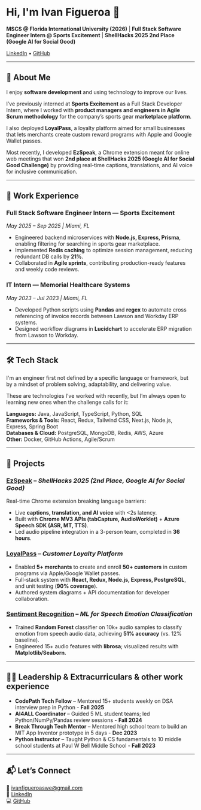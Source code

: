 # Hi, I'm Ivan Figueroa 👋  

**MSCS @ Florida International University (2026)** | **Full Stack Software Engineer Intern @ Sports Excitement** | **ShellHacks 2025 2nd Place (Google AI for Social Good)**  

[LinkedIn](https://linkedin.com/in/IvanFigueroa1) • [GitHub](https://github.com/Ivan-codes99)  

---

## 🚀 About Me  
I enjoy **software development** and using technology to improve our lives.  

I’ve previously interned at **Sports Excitement** as a Full Stack Developer Intern, where I worked with **product managers and engineers in Agile Scrum methodology** for the company’s sports gear **marketplace platform**.  

I also deployed **LoyalPass**, a loyalty platform aimed for small businesses that lets merchants create custom reward programs with Apple and Google Wallet passes. 

Most recently, I developed **EzSpeak**, a Chrome extension meant for online web meetings that won **2nd place at ShellHacks 2025 (Google AI for Social Good Challenge)** by providing real-time captions, translations, and AI voice for inclusive communication.  

---

## 💼 Work Experience  

### **Full Stack Software Engineer Intern — Sports Excitement**  
*May 2025 – Sep 2025 | Miami, FL*  
- Engineered backend microservices with **Node.js, Express, Prisma**, enabling filtering for searching in sports gear marketplace.  
- Implemented **Redis caching** to optimize session management, reducing redundant DB calls by **21%**.  
- Collaborated in **Agile sprints**, contributing production-ready features and weekly code reviews.  

### **IT Intern — Memorial Healthcare Systems**  
*May 2023 – Jul 2023 | Miami, FL*  
- Developed Python scripts using **Pandas** and **regex** to automate cross referencing of invoice records between Lawson and Workday ERP systems.  
- Designed workflow diagrams in **Lucidchart** to accelerate ERP migration from Lawson to Workday. 

---

## 🛠️ Tech Stack  
I'm an engineer first not defined by a specific language or framework, but by a mindset of problem solving, adaptability, and delivering value.

These are technologies I’ve worked with recently, but I’m always open to learning new ones when the challenge calls for it:

**Languages:** Java, JavaScript, TypeScript, Python, SQL  
**Frameworks & Tools:** React, Redux, Tailwind CSS, Next.js, Node.js, Express, Spring Boot  
**Databases & Cloud:** PostgreSQL, MongoDB, Redis, AWS, Azure  
**Other:** Docker, GitHub Actions, Agile/Scrum 

---

## 📌 Projects  

### [EzSpeak](https://github.com/Ivan-codes99/EzSpeak-Shellhacks-2025) – *ShellHacks 2025 (2nd Place, Google AI for Social Good)*  
Real-time Chrome extension breaking language barriers:  
- Live **captions, translation, and AI voice** with <2s latency.  
- Built with **Chrome MV3 APIs (tabCapture, AudioWorklet)** + **Azure Speech SDK (ASR, MT, TTS)**.  
- Led audio pipeline integration in a 3-person team, completed in **36 hours**.  

### [LoyalPass](https://loyalpass.onrender.com/) – *Customer Loyalty Platform*  
- Enabled **5+ merchants** to create and enroll **50+ customers** in custom programs via Apple/Google Wallet passes.  
- Full-stack system with **React, Redux, Node.js, Express, PostgreSQL**, and unit testing (**90% coverage**).  
- Authored system diagrams + API documentation for developer collaboration.  

### [Sentiment Recognition](https://github.com/Ivan-codes99/Speech-sentiment-recognition) – *ML for Speech Emotion Classification*  
- Trained **Random Forest** classifier on 10k+ audio samples to classify emotion from speech audio data, achieving **51% accuracy** (vs. 12% baseline).  
- Engineered 15+ audio features with **librosa**; visualized results with **Matplotlib/Seaborn**.  

---

## 👨‍🏫 Leadership & Extracurriculars & other work experience 

- **CodePath Tech Fellow** – Mentored 15+ students weekly on DSA interview prep in Python - **Fall 2025** 
- **AI4ALL Coordinator** – Guided 5 ML student teams; led Python/NumPy/Pandas review sessions - **Fall 2024**
- **Break Through Tech Mentor** – Mentored high school team to build an MIT App Inventor prototype in 5 days - **Dec 2023**
- **Python Instructor** – Taught Python & CS fundamentals to 10 middle school students at Paul W Bell Middle School - **Fall 2023**

---

## 📬 Let’s Connect  

📧 [ivanfigueroaswe@gmail.com](mailto:ivanfigueroaswe@gmail.com)  
💼 [LinkedIn](https://linkedin.com/in/IvanFigueroa1)  
💻 [GitHub](https://github.com/Ivan-codes99)  
